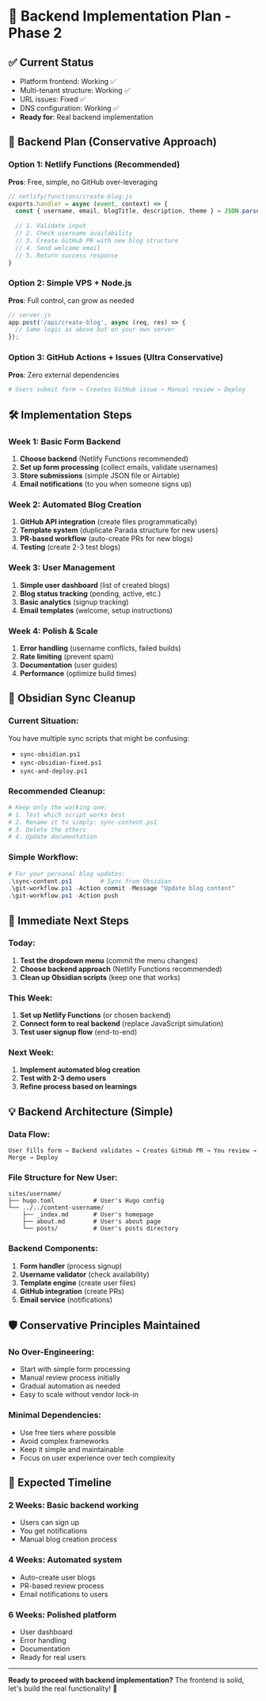 # 🚀 Backend Implementation Plan - Phase 2

## ✅ Current Status
- Platform frontend: Working ✅
- Multi-tenant structure: Working ✅
- URL issues: Fixed ✅
- DNS configuration: Working ✅
- **Ready for**: Real backend implementation

## 🎯 Backend Plan (Conservative Approach)

### Option 1: Netlify Functions (Recommended)
**Pros**: Free, simple, no GitHub over-leveraging
```javascript
// netlify/functions/create-blog.js
exports.handler = async (event, context) => {
  const { username, email, blogTitle, description, theme } = JSON.parse(event.body);
  
  // 1. Validate input
  // 2. Check username availability  
  // 3. Create GitHub PR with new blog structure
  // 4. Send welcome email
  // 5. Return success response
}
```

### Option 2: Simple VPS + Node.js
**Pros**: Full control, can grow as needed
```javascript
// server.js
app.post('/api/create-blog', async (req, res) => {
  // Same logic as above but on your own server
});
```

### Option 3: GitHub Actions + Issues (Ultra Conservative)
**Pros**: Zero external dependencies
```yaml
# Users submit form → Creates GitHub issue → Manual review → Deploy
```

## 🛠️ Implementation Steps

### Week 1: Basic Form Backend
1. **Choose backend** (Netlify Functions recommended)
2. **Set up form processing** (collect emails, validate usernames)
3. **Store submissions** (simple JSON file or Airtable)
4. **Email notifications** (to you when someone signs up)

### Week 2: Automated Blog Creation
1. **GitHub API integration** (create files programmatically)
2. **Template system** (duplicate Parada structure for new users)
3. **PR-based workflow** (auto-create PRs for new blogs)
4. **Testing** (create 2-3 test blogs)

### Week 3: User Management
1. **Simple user dashboard** (list of created blogs)
2. **Blog status tracking** (pending, active, etc.)
3. **Basic analytics** (signup tracking)
4. **Email templates** (welcome, setup instructions)

### Week 4: Polish & Scale
1. **Error handling** (username conflicts, failed builds)
2. **Rate limiting** (prevent spam)
3. **Documentation** (user guides)
4. **Performance** (optimize build times)

## 📝 Obsidian Sync Cleanup

### Current Situation:
You have multiple sync scripts that might be confusing:
- `sync-obsidian.ps1`
- `sync-obsidian-fixed.ps1` 
- `sync-and-deploy.ps1`

### Recommended Cleanup:
```powershell
# Keep only the working one:
# 1. Test which script works best
# 2. Rename it to simply: sync-content.ps1
# 3. Delete the others
# 4. Update documentation
```

### Simple Workflow:
```powershell
# For your personal blog updates:
.\sync-content.ps1        # Sync from Obsidian
.\git-workflow.ps1 -Action commit -Message "Update blog content"
.\git-workflow.ps1 -Action push
```

## 🎯 Immediate Next Steps

### Today:
1. **Test the dropdown menu** (commit the menu changes)
2. **Choose backend approach** (Netlify Functions recommended)
3. **Clean up Obsidian scripts** (keep one that works)

### This Week:
1. **Set up Netlify Functions** (or chosen backend)
2. **Connect form to real backend** (replace JavaScript simulation)
3. **Test user signup flow** (end-to-end)

### Next Week:
1. **Implement automated blog creation**
2. **Test with 2-3 demo users**
3. **Refine process based on learnings**

## 💡 Backend Architecture (Simple)

### Data Flow:
```
User fills form → Backend validates → Creates GitHub PR → You review → Merge → Deploy
```

### File Structure for New User:
```
sites/username/
├── hugo.toml           # User's Hugo config
└── ../../content-username/
    ├── _index.md       # User's homepage
    ├── about.md        # User's about page
    └── posts/          # User's posts directory
```

### Backend Components:
1. **Form handler** (process signup)
2. **Username validator** (check availability)
3. **Template engine** (create user files)
4. **GitHub integration** (create PRs)
5. **Email service** (notifications)

## 🛡️ Conservative Principles Maintained

### No Over-Engineering:
- Start with simple form processing
- Manual review process initially
- Gradual automation as needed
- Easy to scale without vendor lock-in

### Minimal Dependencies:
- Use free tiers where possible
- Avoid complex frameworks
- Keep it simple and maintainable
- Focus on user experience over tech complexity

## 🎉 Expected Timeline

### 2 Weeks: Basic backend working
- Users can sign up
- You get notifications
- Manual blog creation process

### 4 Weeks: Automated system
- Auto-create user blogs
- PR-based review process
- Email notifications to users

### 6 Weeks: Polished platform
- User dashboard
- Error handling
- Documentation
- Ready for real users

---

**Ready to proceed with backend implementation?** The frontend is solid, let's build the real functionality! 🌱
